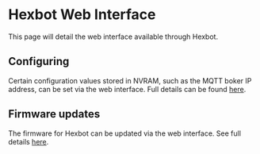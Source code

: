 # Hexbot Web Interface

This page will detail the web interface available through Hexbot.

## Configuring

Certain configuration values stored in NVRAM, such as the MQTT boker IP address, can be set via the web interface. Full details can be found [here](hexbotConfigNVRAM.md).

## Firmware updates

The firmware for Hexbot can be updated via the web interface. See full details [here](webOTA.md).
